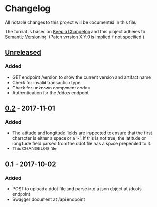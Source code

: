 # Changelog
All notable changes to this project will be documented in this file.

The format is based on [Keep a Changelog](http://keepachangelog.com/en/1.0.0/)
and this project adheres to [Semantic Versioning](http://semver.org/spec/v2.0.0.html). (Patch version X.Y.0 is implied if not specified.)

## [Unreleased]
### Added
- GET endpoint /version to show the current version and artifact name
- Check for invalid transaction type
- Check for unknown component codes
- Authentication for the /ddots endpont

## [0.2] - 2017-11-01
### Added
- The latitude and longitude fields are inspected to ensure that the first character is either a space or a '-'. If this 
is not true, the latitude or longitude field parsed from the ddot file has a space prepended to it.
- This CHANGELOG file

## 0.1 - 2017-10-02
### Added
- POST to upload a ddot file and parse into a json object at /ddots endpoint
- Swagger document at /api endpoint

[Unreleased]: https://github.com/USGS-CIDA/MLR-Ddot-Ingester/compare/MLR-Ddot-Ingester-0.2.0...master
[0.2]: https://github.com/USGS-CIDA/MLR-Ddot-Ingester/compare/MLR-Ddot-Ingester-0.1.0...MLR-Ddot-Ingester-0.2.0
